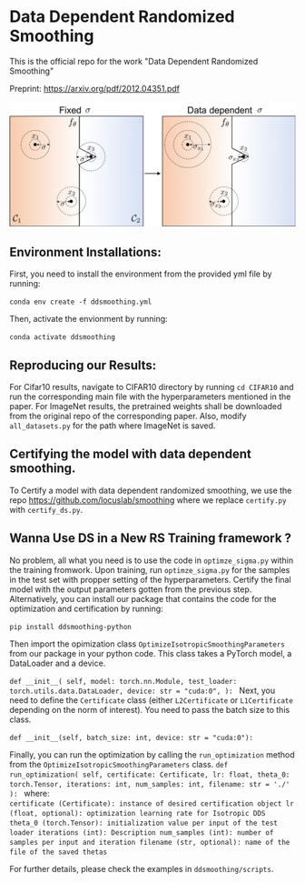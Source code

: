 # Data Dependent Randomized Smoothing
This is the official repo for the work "Data Dependent Randomized Smoothing"

Preprint: https://arxiv.org/pdf/2012.04351.pdf

![plot](./pull.png)

## Environment Installations:
First, you need to install the environment from the provided yml file by running:

`conda env create -f ddsmoothing.yml`

Then, activate the envionment by running:

`conda activate ddsmoothing`

## Reproducing our Results:

For Cifar10 results, navigate to CIFAR10 directory by running `cd CIFAR10` and run the corresponding main file with the hyperparameters mentioned in the paper. For ImageNet results, the pretrained weights shall be downloaded from the original repo of the corresponding paper. Also, modify `all_datasets.py` for the path where ImageNet is saved.

## Certifying the model with data dependent smoothing.

To Certify a model with data dependent randomized smoothing, we use the repo https://github.com/locuslab/smoothing where we replace `certify.py` with `certify_ds.py`. 

## Wanna Use DS in a New RS Training framework ?

No problem, all what you need is to use the code in `optimze_sigma.py` within the training fromwork. Upon training, run `optimze_sigma.py` for the samples in the test set with propper setting of the hyperparameters. Certify the final model with the output parameters gotten from the previous step. Alternatively, you can install our package that contains the code for the optimization and certification by running:

`pip install ddsmoothing-python`

Then import the opimization class `OptimizeIsotropicSmoothingParameters` from our package in your python code. This class takes a PyTorch model, a DataLoader and a device. 

`def __init__(
            self, model: torch.nn.Module,
            test_loader: torch.utils.data.DataLoader, device: str = "cuda:0",
    ):
`
Next, you need to define the `Certificate` class (either `L2Certificate` or `L1Certificate` depending on the norm of interest). You need to pass the batch size to this class.

`def __init__(self, batch_size: int, device: str = "cuda:0"):`

Finally, you can run the optimization by calling the `run_optimization` method from the `OptimizeIsotropicSmoothingParameters` class.
`def run_optimization(
            self, certificate: Certificate, lr: float,
            theta_0: torch.Tensor, iterations: int,
            num_samples: int, filename: str = './'
    ): `
 where:  
  `certificate (Certificate): instance of desired certification object
  lr (float, optional): optimization learning rate for Isotropic DDS
  theta_0 (torch.Tensor): initialization value per input of the test
      loader
  iterations (int): Description
  num_samples (int): number of samples per input and iteration
  filename (str, optional): name of the file of the saved thetas`
   
      
For further details, please check the examples in `ddsmoothing/scripts`.
